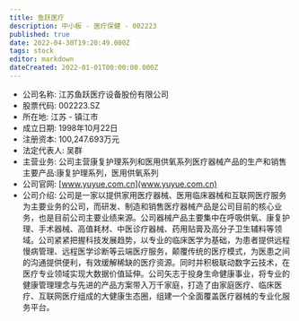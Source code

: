 ```yaml
---
title: 鱼跃医疗
description: 中小板 - 医疗保健 - 002223
published: true
date: 2022-04-30T19:20:49.000Z
tags: stock
editor: markdown
dateCreated: 2022-01-01T00:00:00.000Z
---
```


- 公司名称: 江苏鱼跃医疗设备股份有限公司
- 股票代码: 002223.SZ
- 所在地: 江苏 - 镇江市
- 成立日期: 1998年10月22日
- 注册资本: 100,247.693万元
- 法定代表人: 吴群
- 主营业务: 公司主营康复护理系列和医用供氧系列医疗器械产品的生产和销售主要产品:康复护理系列，医用供氧系列
- 公司官网: [www.yuyue.com.cn](www.yuyue.com.cn)
- 公司介绍: 公司是一家以提供家用医疗器械、医用临床器械和互联网医疗服务为主要业务的公司，而研发、制造和销售医疗器械产品是公司目前的核心业务，也是目前公司主要业绩来源。公司器械产品主要集中在呼吸供氧、康复护理、手术器械、高值耗材、中医诊疗器械、药用贴膏及高分子卫生辅料等领域。公司紧紧把握科技发展趋势，以专业的临床医学为基础，为患者提供远程慢病管理、远程医学诊断等云端医疗服务，颠覆传统的医疗模式，为医患之间的沟通提供便利，有效缓解稀缺的医疗资源。同时并积极联动数字云技术，在医疗专业领域实现大数据价值延伸。公司矢志于投身生命健康事业，将专业的健康管理理念与先进的产品方案带入万千家庭，打造了由家庭医疗、临床医疗、互联网医疗组成的大健康生态圈，组建一个全面覆盖医疗器械的专业化服务平台。


